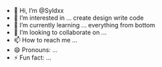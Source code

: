 - 👋 Hi, I’m @Syldxx
- 👀 I’m interested in ... create design write code 
- 🌱 I’m currently learning ... everything from bottom
- 💞️ I’m looking to collaborate on ...
- 📫 How to reach me ...
- 😄 Pronouns: ...
- ⚡ Fun fact: ...

<!---
Syldxx/Syldxx is a ✨ special ✨ repository because its `README.md` (this file) appears on your GitHub profile.
You can click the Preview link to take a look at your changes.
--->
